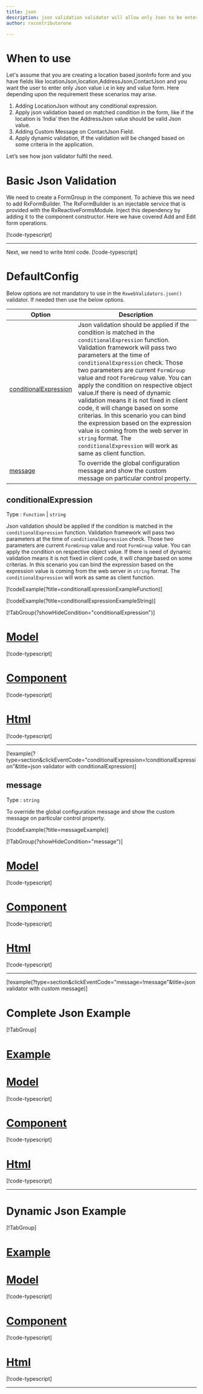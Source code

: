 ```yaml
---
title: json  
description: json validation validator will allow only Json to be entered, If user tries to enter any string except json then the property will become invalid. 
author: rxcontributorone

---
```

# When to use
Let's assume that you are creating a location based jsonInfo form and you have fields like locationJson,location,AddressJson,ContactJson and you want the user to enter only Json value i.e in key and value form. Here depending upon the requirement these scenarios may arise.
1. Adding LocationJson without any conditional expression.
2. 	Apply json validation based on matched condition in the form, like if the location is ‘India’ then the AddressJson value should be valid Json value.
3. Adding Custom Message on ContactJson Field.
4. Apply dynamic validation, If the validation will be changed based on some criteria in the application.

Let’s see how json validator fulfil the need.

# Basic Json Validation
We need to create a FormGroup in the component. To achieve this we need to add RxFormBuilder. The RxFormBuilder is an injectable service that is provided with the RxReactiveFormsModule. Inject this dependency by adding it to the component constructor.
Here we have covered Add and Edit form operations. 


[!code-typescript[](\assets\examples\validators\json\add\json-add.component.ts)]
***

Next, we need to write html code.
[!code-typescript[](\assets\examples\validators\json\add\json-add.component.html)]

<app-json-add-validator-validator></app-json-add-validator>

# DefaultConfig

Below options are not mandatory to use in the `RxwebValidators.json()` validator. If needed then use the below options.

|Option | Description |
|--- | ---- |
|[conditionalExpression](#conditionalexpressions) | Json validation should be applied if the condition is matched in the `conditionalExpression` function. Validation framework will pass two parameters at the time of `conditionalExpression` check. Those two parameters are current `FormGroup` value and root `FormGroup` value. You can apply the condition on respective object value.If there is need of dynamic validation means it is not fixed in client code, it will change based on some criterias. In this scenario you can bind the expression based on the expression value is coming from the web server in `string` format. The `conditionalExpression` will work as same as client function. |
|[message](#message) | To override the global configuration message and show the custom message on particular control property. |

## conditionalExpression
Type :  `Function`  |  `string` 

Json validation should be applied if the condition is matched in the `conditionalExpression` function. Validation framework will pass two parameters at the time of `conditionalExpression` check. Those two parameters are current `FormGroup` value and root `FormGroup` value. You can apply the condition on respective object value.
If there is need of dynamic validation means it is not fixed in client code, it will change based on some criterias. In this scenario you can bind the expression based on the expression value is coming from the web server in `string` format. The `conditionalExpression` will work as same as client function.

[!codeExample(?title=conditionalExpressionExampleFunction)]

[!codeExample(?title=conditionalExpressionExampleString)]

[!TabGroup(?showHideCondition="conditionalExpression")]
# [Model](#tab\conditionalExpressionmodel)
[!code-typescript[](\assets\examples\validators\json\conditionalExpression\json-info.model.ts)]
# [Component](#tab\conditionalExpressionComponent)
[!code-typescript[](\assets\examples\validators\json\conditionalExpression\json-conditional-expressions.component.ts)]
# [Html](#tab\conditionalExpressionHtml)
[!code-typescript[](\assets\examples\validators\json\conditionalExpression\json-conditional-expressions.component.html)]
***

[!example(?type=section&clickEventCode="conditionalExpression=!conditionalExpression"&title=json validator with conditionalExpression)]
<app-json-conditionalExpression-validator></app-json-conditionalExpression-validator>

## message 
Type :  `string` 

To override the global configuration message and show the custom message on particular control property.

[!codeExample(?title=messageExample)]

[!TabGroup(?showHideCondition="message")]
# [Model](#tab\messageModel)
[!code-typescript[](\assets\examples\validators\json\message\json-info.model.ts)]
# [Component](#tab\messageComponent)
[!code-typescript[](\assets\examples\validators\json\message\json-message.component.ts)]
# [Html](#tab\messageHtml)
[!code-typescript[](\assets\examples\validators\json\message\json-message.component.html)]
***

[!example(?type=section&clickEventCode="message=!message"&title=json validator with custom message)]
<app-json-message-validator></app-json-message-validator>

# Complete Json Example
[!TabGroup]
# [Example](#tab\completeexample)
<app-json-complete-validator></app-json-complete-validator>
# [Model](#tab\completemodel)
[!code-typescript[](\assets\examples\validators\json\complete\json-info.model.ts)]
# [Component](#tab\completecomponent)
[!code-typescript[](\assets\examples\validators\json\complete\json-complete.component.ts)]
# [Html](#tab\completehtml)
[!code-typescript[](\assets\examples\validators\json\complete\json-complete.component.html)]
***

# Dynamic Json Example
[!TabGroup]
# [Example](#tab\dynamicexample)
<app-json-dynamic-validator></app-json-dynamic-validator>
# [Model](#tab\dynamicmodel)
[!code-typescript[](\assets\examples\validators\json\dynamic\json-info.model.ts)]
# [Component](#tab\dynamiccomponent)
[!code-typescript[](\assets\examples\validators\json\dynamic\json-dynamic.component.ts)]
# [Html](#tab\dynamichtml)
[!code-typescript[](\assets\examples\validators\json\dynamic\json-dynamic.component.html)]
***